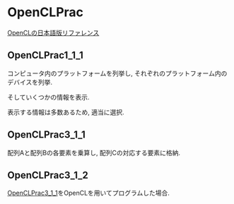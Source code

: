 # OpenCLPrac

[OpenCLの日本語版リファレンス](http://neareal.net/index.php?Programming%2FOpenCL%2FJpnReference)

## OpenCLPrac1_1_1

コンピュータ内のプラットフォームを列挙し, それぞれのプラットフォーム内のデバイスを列挙.

そしていくつかの情報を表示.

表示する情報は多数あるため, 適当に選択.

## OpenCLPrac3_1_1

配列Aと配列Bの各要素を乗算し, 配列Cの対応する要素に格納.

## OpenCLPrac3_1_2

[OpenCLPrac3_1_1](openclprac3_1_1)をOpenCLを用いてプログラムした場合.
